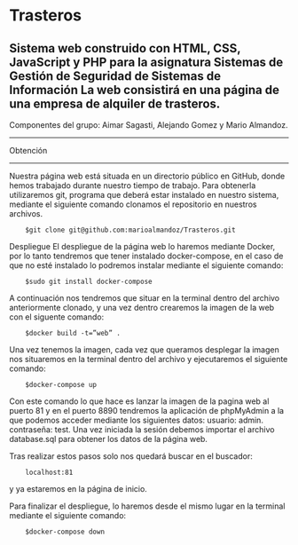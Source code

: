 # Trasteros
Sistema web construido con HTML, CSS, JavaScript y PHP para la asignatura Sistemas de Gestión de Seguridad de Sistemas de Información
La web consistirá en una página de una empresa de alquiler de trasteros.
---
Componentes del grupo: Aimar Sagasti, Alejando Gomez y Mario Almandoz.
___
Obtención
***
Nuestra página web está situada en un directorio público en GitHub, donde hemos trabajado durante nuestro tiempo de trabajo. Para obtenerla utilizaremos git, programa que deberá estar instalado en nuestro sistema, mediante el siguiente comando clonamos el repositorio en nuestros archivos.
~~~
	$git clone git@github.com:marioalmandoz/Trasteros.git
~~~
Despliegue
	El despliegue de la página web lo haremos mediante Docker, por lo tanto tendremos que tener instalado docker-compose, en el caso de que no esté instalado lo podremos instalar mediante el siguiente comando: 
~~~
	$sudo git install docker-compose
~~~
A continuación nos tendremos que situar en la terminal dentro del archivo anteriormente clonado, y una vez dentro crearemos la imagen de la web con el siguente comando:
~~~
	$docker build -t=”web” .
~~~
Una vez tenemos la imagen, cada vez que queramos desplegar la imagen nos situaremos en la terminal dentro del archivo y ejecutaremos el siguiente comando:
~~~
	$docker-compose up
~~~
Con este comando lo que hace es lanzar la imagen de la pagina web al puerto 81 y en el puerto 8890 tendremos la aplicación de phpMyAdmin  a la que podemos acceder mediante los siguientes datos: 
usuario: admin.
contraseña: test.
Una vez iniciada la sesión debemos importar el archivo database.sql para obtener los datos de la página web. 

Tras realizar estos pasos solo nos quedará buscar en el buscador:
~~~
	localhost:81
~~~
y ya estaremos en la página de inicio.

Para finalizar el despliegue, lo haremos desde el mismo lugar en la terminal mediante el siguiente comando:
~~~
	$docker-compose down
~~~
